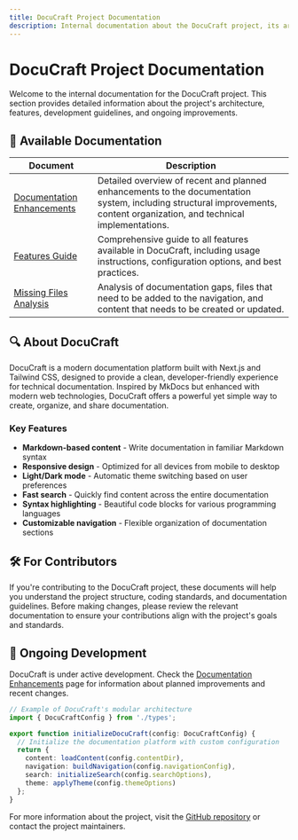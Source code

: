 ```yaml
---
title: DocuCraft Project Documentation
description: Internal documentation about the DocuCraft project, its architecture, features, and development guidelines.
---
```


# DocuCraft Project Documentation

Welcome to the internal documentation for the DocuCraft project. This section provides detailed information about the project's architecture, features, development guidelines, and ongoing improvements.

## 📑 Available Documentation

| Document | Description |
|----------|-------------|
| [Documentation Enhancements](./DOCUMENTATION_ENHANCEMENTS.md) | Detailed overview of recent and planned enhancements to the documentation system, including structural improvements, content organization, and technical implementations. |
| [Features Guide](./FEATURES_GUIDE.md) | Comprehensive guide to all features available in DocuCraft, including usage instructions, configuration options, and best practices. |
| [Missing Files Analysis](./missing_files_analysis.md) | Analysis of documentation gaps, files that need to be added to the navigation, and content that needs to be created or updated. |

## 🔍 About DocuCraft

DocuCraft is a modern documentation platform built with Next.js and Tailwind CSS, designed to provide a clean, developer-friendly experience for technical documentation. Inspired by MkDocs but enhanced with modern web technologies, DocuCraft offers a powerful yet simple way to create, organize, and share documentation.

### Key Features

- **Markdown-based content** - Write documentation in familiar Markdown syntax
- **Responsive design** - Optimized for all devices from mobile to desktop
- **Light/Dark mode** - Automatic theme switching based on user preferences
- **Fast search** - Quickly find content across the entire documentation
- **Syntax highlighting** - Beautiful code blocks for various programming languages
- **Customizable navigation** - Flexible organization of documentation sections

## 🛠️ For Contributors

If you're contributing to the DocuCraft project, these documents will help you understand the project structure, coding standards, and documentation guidelines. Before making changes, please review the relevant documentation to ensure your contributions align with the project's goals and standards.

## 🔄 Ongoing Development

DocuCraft is under active development. Check the [Documentation Enhancements](./DOCUMENTATION_ENHANCEMENTS.md) page for information about planned improvements and recent changes.

```typescript
// Example of DocuCraft's modular architecture
import { DocuCraftConfig } from './types';

export function initializeDocuCraft(config: DocuCraftConfig) {
  // Initialize the documentation platform with custom configuration
  return {
    content: loadContent(config.contentDir),
    navigation: buildNavigation(config.navigationConfig),
    search: initializeSearch(config.searchOptions),
    theme: applyTheme(config.themeOptions)
  };
}
```

For more information about the project, visit the [GitHub repository](https://github.com/yourusername/docucraft) or contact the project maintainers.